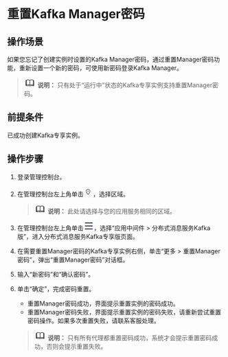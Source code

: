 # 重置Kafka Manager密码<a name="kafka-ug-190131001"></a>

## 操作场景<a name="section33628036"></a>

如果您忘记了创建实例时设置的Kafka Manager密码，通过重置Manager密码功能，重新设置一个新的密码，可使用新密码登录Kafka Manager。

>![](public_sys-resources/icon-note.gif) **说明：** 
>只有处于“运行中”状态的Kafka专享实例支持重置Manager密码。

## 前提条件<a name="section34216874"></a>

已成功创建Kafka专享实例。

## 操作步骤<a name="section12258217288"></a>

1.  登录管理控制台。
2.  在管理控制台左上角单击![](figures/icon-region.png)，选择区域。

    >![](public_sys-resources/icon-note.gif) **说明：** 
    >此处请选择与您的应用服务相同的区域。

3.  在管理控制台左上角单击![](figures/icon-list.png)，选择“应用中间件 \> 分布式消息服务Kafka版”，进入分布式消息服务Kafka专享版页面。
4.  在需要重置Manager密码的Kafka专享实例右侧，单击“更多 \> 重置Manager密码”，弹出“重置Manager密码”对话框。
5.  输入“新密码”和“确认密码”。
6.  单击“确定”，完成密码重置。

    -   重置Manager密码成功，界面提示重置实例的密码成功。
    -   重置Manager密码失败，界面提示重置实例的密码失败，请重新尝试重置密码操作。如果多次重置失败，请联系客服处理。

    >![](public_sys-resources/icon-note.gif) **说明：** 
    >只有所有代理都重置密码成功，系统才会提示重置密码成功，否则会提示重置失败。


